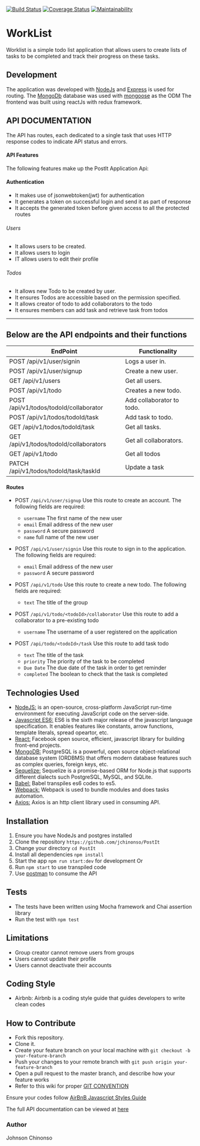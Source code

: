 [![Build Status](https://travis-ci.org/Jchinonso/WorkList.svg?branch=staging)](https://travis-ci.org/Jchinonso/WorkList)
[![Coverage Status](https://coveralls.io/repos/github/Jchinonso/WorkList/badge.svg?branch=feature%2F%23152341151%2Fjwt-signin)](https://coveralls.io/github/Jchinonso/WorkList?branch=feature%2F%23152341151%2Fjwt-signin)
[![Maintainability](https://api.codeclimate.com/v1/badges/5a3d34911e09a90f7d8a/maintainability)](https://codeclimate.com/github/Jchinonso/WorkList/maintainability)

# WorkList
Worklist is a simple todo list application that allows users to create lists of tasks to be completed and track their progress on these tasks.

Development
-------------
The application was developed with [NodeJs](http://nodejs.org) and [Express](http://expressjs.com) is used for routing. The [MongoDb](http://https://www.mongodb.com) database was used with [mongoose](http://mongoosejs.com) as the ODM
The frontend was built using reactJs with redux framework.

API DOCUMENTATION
-----------------
The API has routes, each dedicated to a single task that uses HTTP response codes to indicate API status and errors.

#### API Features
The following features make up the PostIt Application Api:

#### Authentication
- It makes use of jsonwebtoken(jwt) for authentication
- It generates a token on successful login and send it as part of response
- It accepts the generated token before given access to all the protected routes

###### Users
- It allows users to be created.  
- It allows users to login  
- IT allows users to edit their profile


###### Todos
- It allows new Todo to be created by user.  
- It ensures Todos are accessible based on the permission specified.  
- It allows creator of todo to add collaborators to the todo
- It ensures members can add task and retrieve task from todos


---
## Below are the API endpoints and their functions
EndPoint                              |   Functionality
--------------------------------------|------------------------
POST /api/v1/user/signin              |   Logs a user in.
POST /api/v1/user/signup              |   Create a new user.            
GET /api/v1/users                     |   Get all users.
POST /api/v1/todo                     |   Creates a new todo.
POST /api/v1/todos/todoId/collaborator|   Add collaborator to todo.
POST /api/v1/todos/todoId/task        |   Add task to todo.
GET  /api/v1/todos/todoId/task        |   Get all tasks.
GET /api/v1/todos/todoId/collaborators|   Get all collaborators.
GET /api/v1/todo                      |   Get all todos
PATCH /api/v1/todos/todoId/task/taskId|   Update a task


#### Routes
* POST `/api/v1/user/signup` Use this route to create an account. The following fields are required:
  * `username` The first name of the new user
  * `email`     Email address of the new user
  * `password` A secure password
  * `name` full name of the new user

* POST `/api/v1/user/signin` Use this route to sign in to the application. The following fields are required:
  * `email`     Email address of the new user
  * `password` A secure password

* POST `/api/v1/todo` Use this route to create a new todo. The following fields are required:
  * `text`  The title of the group

* POST `/api/v1/todo/<todoId>/collaborator` Use this route to add a collaborator to a pre-existing todo
  * `username` The username of a user registered on the application
  

* POST `/api/todo/<todoId>/task` Use this route to add task todo
  * `text` The title of the task
  * `priority` The priority of the task to be completed
  * `Due Date` The due date of the task in order to get reminder
  * `completed` The boolean to check that the task is completed

Technologies Used
-----------------

* [NodeJS:](https://nodejs.org/en/) is an open-source, cross-platform JavaScript run-time environment for executing JavaScript code on the server-side.
* [Javascript ES6:](https://en.wikipedia.org/wiki/ECMAScript) ES6 is the sixth major release of the javascript language specification. It enables features like constants, arrow functions, template literals, spread opeartor, etc.
* [React:](https://facebook.github.io/react/tutorial/tutorial.html) Facebook open source, efficient, javascript library for building front-end projects.
* [MongoDB:](https://www.mongodb.com/) PostgreSQL is a powerful, open source object-relational database system (ORDBMS) that offers modern database features such as complex queries, foreign keys, etc.
* [Sequelize:](http://docs.sequelizejs.com/) Sequelize is a promise-based ORM for Node.js that supports different dialects such PostgreSQL, MySQL, and SQLite.
* [Babel:](https://babeljs.io/)  Babel transpiles es6 codes to es5.
* [Webpack:](https://webpack.github.io/docs/what-is-webpack.html) Webpack is used to bundle modules and does tasks automation.
* [Axios:](https://www.npmjs.com/package/axios) Axios is an http client library used in consuming API.

Installation
------------
1.  Ensure you have NodeJs and postgres installed
2.  Clone the repository `https://github.com/jchinonso/PostIt`
3.  Change your directory `cd PostIt`
4.  Install all dependencies `npm install`
5.  Start the app `npm run start:dev` for development Or
6.  Run `npm start` to use transpiled code
7.  Use [postman](https://www.getpostman.com/) to consume the API

Tests
-----
*  The tests have been written using Mocha framework and Chai assertion library
*  Run the test with `npm test`

Limitations
-----------
- Group creator cannot remove users from groups
- Users cannot update their profile
- Users cannot deactivate their accounts

Coding Style
------------
- Airbnb: Airbnb is a coding style guide that guides developers to write clean codes

How to Contribute
-----------------
- Fork this repository.
- Clone it.
- Create your feature branch on your local machine with ```git checkout -b your-feature-branch```
- Push your changes to your remote branch with ```git push origin your-feature-branch```
- Open a pull request to the master branch, and describe how your feature works
- Refer to this wiki for proper <a href="https://github.com/Jchinonso/WorkList/wiki">GIT CONVENTION</a>

Ensure your codes follow <a href="https://github.com/airbnb/javascript">AirBnB Javascript Styles Guide</a>

The full API documentation can be viewed at <a href="http://worklist.getforge.io/#introduction" target="_blank">here</a>

### Author
Johnson Chinonso
